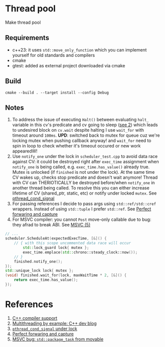 # Thread pool

Make thread pool

## Requirements

- c++23: it uses `std::move_only_function` which you can implement yourself for old standards and compilers
- cmake
- gtest: added as external project downloaded via cmake

## Build

```
cmake --build . --target install --config Debug
```

## Notes

1. To address the issue of executing `Halt()` between evaluating `halt_` variable in this cv's predicate and cv going to sleep ([see 2](#refs)) which leads to undesired block on `cv.wait` despite halting I use `wait_for` with timeout around `100ms`. **UPD**: switched back to mutex for queue cuz we're locking mutex when pushing callback anyway! and `wait_for` need to spin in loop to check whether it's timeout occured or new work appearedW!
2. Use `notify_one` under the lock in `scheduler_test.cpp` to avoid data race against CV: it could be destroyed right after `exec_time` assignment when `notify_one` is being called, e.g. `exec_time.has_value()` already true. Mutex is unlocked (if `finished` is not under the lock). At the same time CV wakes up, checks stop predicate and doesn't wait anymore! Thread with CV can THERIOTICALLY be destroyed before/when `notify_one` in another thread being called. 
To resolve this you can either increase lifetime of CV (shared_ptr, static, etc) or notify under locked `mutex`. See [pthread_cond_signal](#refs)
3. For passing references I decide to pass args using `std::ref/std::cref` wrappers. Instead of using `std::tuple` I prefer `std::ref`. See [Perfect forwaring and capture](#refs)
4. For MSVC compiler: you cannot `Post` move-only callable due to bug: they afrad to break ABI. See [MSVC (5)](#refs)

```C++
// ...
scheduler.ScheduleAt(expectedExecTime, [&]() {
    // { with this scope uncommented data race will occur
        std::lock_guard lock{ mutex };
        exec_time.emplace(std::chrono::steady_clock::now());
    // }
    finished.notify_one();
}); 
std::unique_lock lock{ mutex };
(void) finished.wait_for(lock, maxWaitTime * 2, [&]() {
    return exec_time.has_value();
});
```

# <a name="refs"></a>References

1. [C++ compiler support](https://runebook.dev/en/docs/cpp/compiler_support#C.2B.2B23_library_features)
2. [Multithreading by example: C++ dev blog](https://dev.to/glpuga/multithreading-by-example-the-stuff-they-didn-t-tell-you-4ed8)
3. [`pthread_cond_signal` under lock](https://stackoverflow.com/questions/47308494/is-there-a-data-race-if-pthread-cond-signal-is-the-last-call-in-a-thread)
4. [Perfect forwaring and capture](https://stackoverflow.com/questions/73066229/perfectly-forwarding-lambda-capture-in-c20-or-newer)
5. [MSVC bug: `std::package_task` from movable](https://github.com/microsoft/STL/issues/321)
